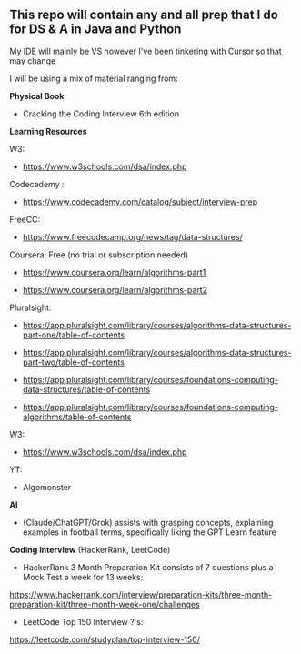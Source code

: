 ## This repo will contain any and all prep that I do for DS & A in Java and Python

My IDE will mainly be VS however I've been tinkering with Cursor so that may change 


I will be using a mix of material ranging from:

**Physical Book**:

- Cracking the Coding Interview 6th edition

**Learning Resources** 

W3: 

- https://www.w3schools.com/dsa/index.php

Codecademy :

- https://www.codecademy.com/catalog/subject/interview-prep

 FreeCC: 

- https://www.freecodecamp.org/news/tag/data-structures/

Coursera: Free (no trial or subscription needed)

- https://www.coursera.org/learn/algorithms-part1 

- https://www.coursera.org/learn/algorithms-part2

Pluralsight:

- https://app.pluralsight.com/library/courses/algorithms-data-structures-part-one/table-of-contents

- https://app.pluralsight.com/library/courses/algorithms-data-structures-part-two/table-of-contents

- https://app.pluralsight.com/library/courses/foundations-computing-data-structures/table-of-contents

- https://app.pluralsight.com/library/courses/foundations-computing-algorithms/table-of-contents

W3:

- https://www.w3schools.com/dsa/index.php

YT:
- Algomonster


**AI** 

- (Claude/ChatGPT/Grok) assists with grasping concepts, explaining examples in football terms, specifically liking the GPT Learn feature

**Coding Interview** (HackerRank, LeetCode)


- HackerRank 3 Month Preparation Kit consists of 7 questions plus a Mock Test a week for 13 weeks:

https://www.hackerrank.com/interview/preparation-kits/three-month-preparation-kit/three-month-week-one/challenges

- LeetCode Top 150 Interview ?'s:

https://leetcode.com/studyplan/top-interview-150/







